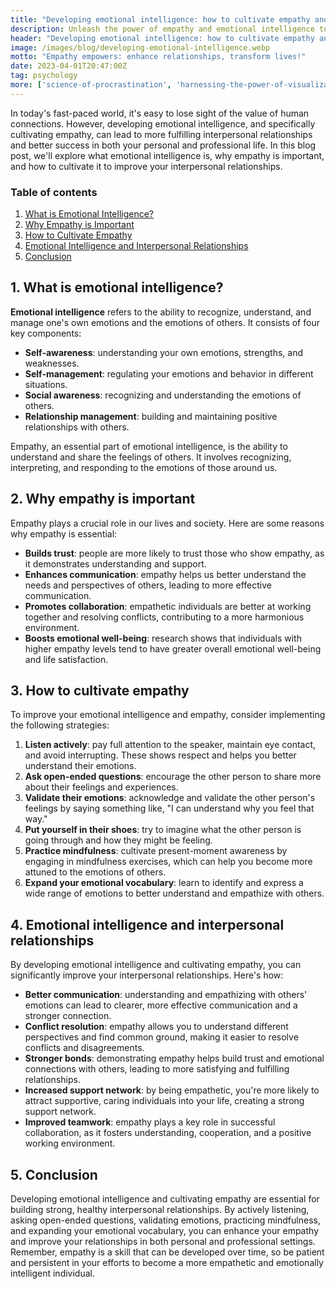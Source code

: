 ```yaml
---
title: "Developing emotional intelligence: how to cultivate empathy and improve your interpersonal relationships"
description: Unleash the power of empathy and emotional intelligence to transform your personal and professional relationships. Improve your interpersonal skills and increase your emotional well-being.
header: "Developing emotional intelligence: how to cultivate empathy and improve your interpersonal relationships"
image: /images/blog/developing-emotional-intelligence.webp
motto: "Empathy empowers: enhance relationships, transform lives!"
date: 2023-04-01T20:47:00Z
tag: psychology
more: ['science-of-procrastination', 'harnessing-the-power-of-visualization']
---
```

In today's fast-paced world, it's easy to lose sight of the value of human connections. However, developing emotional intelligence, and specifically cultivating empathy, can lead to more fulfilling interpersonal relationships and better success in both your personal and professional life. In this blog post, we'll explore what emotional intelligence is, why empathy is important, and how to cultivate it to improve your interpersonal relationships.

### Table of contents

1.  [What is Emotional Intelligence?](#what)
2.  [Why Empathy is Important](#why)
3.  [How to Cultivate Empathy](#how)
4.  [Emotional Intelligence and Interpersonal Relationships](#relationships)
5.  [Conclusion](#conclusion)

<a name="what"></a>

## 1. What is emotional intelligence?

**Emotional intelligence** refers to the ability to recognize, understand, and manage one's own emotions and the emotions of others. It consists of four key components:

*   **Self-awareness**: understanding your own emotions, strengths, and weaknesses.
*   **Self-management**: regulating your emotions and behavior in different situations.
*   **Social awareness**: recognizing and understanding the emotions of others.
*   **Relationship management**: building and maintaining positive relationships with others.

Empathy, an essential part of emotional intelligence, is the ability to understand and share the feelings of others. It involves recognizing, interpreting, and responding to the emotions of those around us.

<a name="why"></a>

## 2. Why empathy is important

Empathy plays a crucial role in our lives and society. Here are some reasons why empathy is essential:

*   **Builds trust**: people are more likely to trust those who show empathy, as it demonstrates understanding and support.
*   **Enhances communication**: empathy helps us better understand the needs and perspectives of others, leading to more effective communication.
*   **Promotes collaboration**: empathetic individuals are better at working together and resolving conflicts, contributing to a more harmonious environment.
*   **Boosts emotional well-being**: research shows that individuals with higher empathy levels tend to have greater overall emotional well-being and life satisfaction.

<a name="how"></a>

## 3. How to cultivate empathy

To improve your emotional intelligence and empathy, consider implementing the following strategies:

1. **Listen actively**: pay full attention to the speaker, maintain eye contact, and avoid interrupting. These shows respect and helps you better understand their emotions.
2. **Ask open-ended questions**: encourage the other person to share more about their feelings and experiences.
3. **Validate their emotions**: acknowledge and validate the other person's feelings by saying something like, "I can understand why you feel that way."
4. **Put yourself in their shoes**: try to imagine what the other person is going through and how they might be feeling.
5. **Practice mindfulness**: cultivate present-moment awareness by engaging in mindfulness exercises, which can help you become more attuned to the emotions of others.
6. **Expand your emotional vocabulary**: learn to identify and express a wide range of emotions to better understand and empathize with others.

<a name="relationships"></a>

## 4. Emotional intelligence and interpersonal relationships

By developing emotional intelligence and cultivating empathy, you can significantly improve your interpersonal relationships. Here's how:

* **Better communication**: understanding and empathizing with others' emotions can lead to clearer, more effective communication and a stronger connection.
* **Conflict resolution**: empathy allows you to understand different perspectives and find common ground, making it easier to resolve conflicts and disagreements.
* **Stronger bonds**: demonstrating empathy helps build trust and emotional connections with others, leading to more satisfying and fulfilling relationships.
* **Increased support network**: by being empathetic, you're more likely to attract supportive, caring individuals into your life, creating a strong support network.
* **Improved teamwork**: empathy plays a key role in successful collaboration, as it fosters understanding, cooperation, and a positive working environment.

<a name="conclusion"></a>

## 5. Conclusion

Developing emotional intelligence and cultivating empathy are essential for building strong, healthy interpersonal relationships. By actively listening, asking open-ended questions, validating emotions, practicing mindfulness, and expanding your emotional vocabulary, you can enhance your empathy and improve your relationships in both personal and professional settings. Remember, empathy is a skill that can be developed over time, so be patient and persistent in your efforts to become a more empathetic and emotionally intelligent individual.
